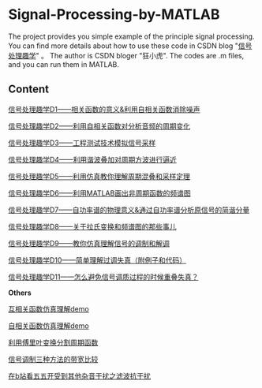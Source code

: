 # Signal-Processing-by-MATLAB

The project provides you simple example of the principle signal processing. You can find more details about how to use these code in CSDN blog "[信号处理趣学](https://anthonydave.blog.csdn.net/article/details/105806805)" 。 The author is CSDN bloger "狂小虎". The codes are .m files, and you can run them in MATLAB.

## Content

[信号处理趣学D1——相关函数的意义&利用自相关函数消除噪声](https://blog.csdn.net/Davidietop/article/details/105122814)

[信号处理趣学D2——利用自相关函数对分析音频的周期变化](https://blog.csdn.net/Davidietop/article/details/105151671)

[信号处理趣学D3——工程测试技术模拟信号采样](https://blog.csdn.net/Davidietop/article/details/105222008)

[信号处理趣学D4——利用谐波叠加对周期方波进行逼近](https://blog.csdn.net/Davidietop/article/details/105223500)

[信号处理趣学D5——利用仿真教你理解周期混叠和采样定理](https://blog.csdn.net/Davidietop/article/details/105266739)

[信号处理趣学D6——利用MATLAB画出非周期函数的频谱图](https://blog.csdn.net/Davidietop/article/details/105225633)

[信号处理趣学D7——自功率谱的物理意义&通过自功率谱分析原信号的简谐分量](https://blog.csdn.net/Davidietop/article/details/105226267)

[信号处理趣学D8——关于拉氏变换和频谱图的那些事儿](https://blog.csdn.net/Davidietop/article/details/105369349)

[信号处理趣学D9——教你仿真理解信号的调制和解调](https://blog.csdn.net/Davidietop/article/details/105812743)

[信号处理趣学D10——简单理解过调失真（附例子和代码）](https://blog.csdn.net/Davidietop/article/details/105813629)

[信号处理趣学D11——怎么避免信号调质过程的时候重叠失真？](https://blog.csdn.net/Davidietop/article/details/105814856)

**Others**

[互相关函数仿真理解demo](https://anthonydave.blog.csdn.net/article/details/105131109)

[自相关函数仿真理解demo](https://anthonydave.blog.csdn.net/article/details/105131258)

[利用傅里叶变换分割周期函数](https://anthonydave.blog.csdn.net/article/details/105151525)

[信号调制三种方法的带宽比较](https://anthonydave.blog.csdn.net/article/details/105879647)

[在b站看五五开受到其他杂音干扰之滤波抗干扰](https://anthonydave.blog.csdn.net/article/details/105966665)
